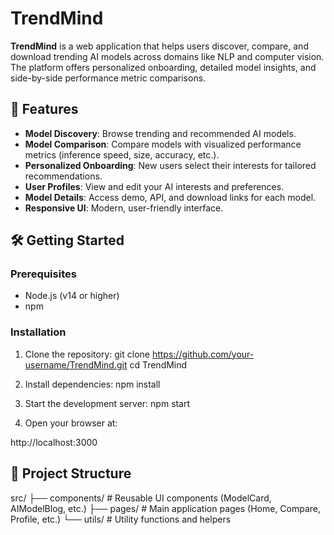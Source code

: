 # TrendMind

**TrendMind** is a web application that helps users discover, compare, and download trending AI models across domains like NLP and computer vision. The platform offers personalized onboarding, detailed model insights, and side-by-side performance metric comparisons.

## 🚀 Features

- **Model Discovery**: Browse trending and recommended AI models.
- **Model Comparison**: Compare models with visualized performance metrics (inference speed, size, accuracy, etc.).
- **Personalized Onboarding**: New users select their interests for tailored recommendations.
- **User Profiles**: View and edit your AI interests and preferences.
- **Model Details**: Access demo, API, and download links for each model.
- **Responsive UI**: Modern, user-friendly interface.

## 🛠️ Getting Started

### Prerequisites

- Node.js (v14 or higher)
- npm

### Installation

1. Clone the repository:
   git clone https://github.com/your-username/TrendMind.git
   cd TrendMind
   
3. Install dependencies:
npm install

3. Start the development server:
npm start

4. Open your browser at:

http://localhost:3000

## 📁 Project Structure
src/
├── components/    # Reusable UI components (ModelCard, AIModelBlog, etc.)
├── pages/         # Main application pages (Home, Compare, Profile, etc.)
└── utils/         # Utility functions and helpers



